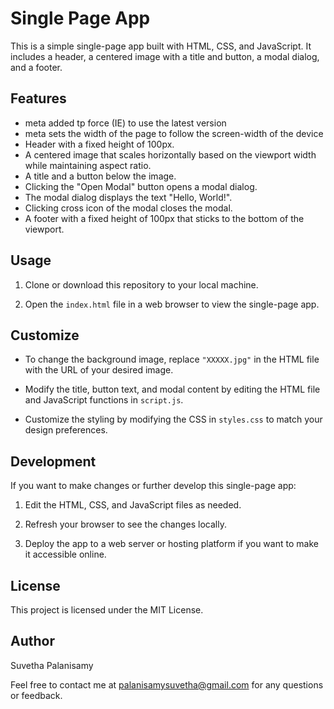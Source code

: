 # Single Page App

This is a simple single-page app built with HTML, CSS, and JavaScript. It includes a header, a centered image with a title and button, a modal dialog, and a footer.

## Features

- meta added tp force (IE) to use the latest version
- meta sets the width of the page to follow the screen-width of the device
- Header with a fixed height of 100px.
- A centered image that scales horizontally based on the viewport width while maintaining aspect ratio.
- A title and a button below the image.
- Clicking the "Open Modal" button opens a modal dialog.
- The modal dialog displays the text "Hello, World!".
- Clicking cross icon of the modal closes the modal.
- A footer with a fixed height of 100px that sticks to the bottom of the viewport.

## Usage

1. Clone or download this repository to your local machine.

2. Open the `index.html` file in a web browser to view the single-page app.

## Customize

- To change the background image, replace `"XXXXX.jpg"` in the HTML file with the URL of your desired image.

- Modify the title, button text, and modal content by editing the HTML file and JavaScript functions in `script.js`.

- Customize the styling by modifying the CSS in `styles.css` to match your design preferences.

## Development

If you want to make changes or further develop this single-page app:

1. Edit the HTML, CSS, and JavaScript files as needed.

2. Refresh your browser to see the changes locally.

3. Deploy the app to a web server or hosting platform if you want to make it accessible online.

## License

This project is licensed under the MIT License.

## Author

Suvetha Palanisamy

Feel free to contact me at palanisamysuvetha@gmail.com for any questions or feedback.
